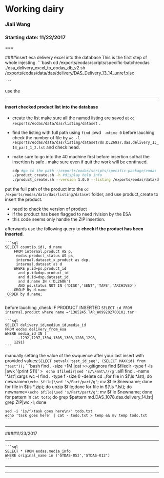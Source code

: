 # Working dairy 

### Jiali Wang

### Starting date: 11/22/2017

===

####insert esa delivery excel into the database
This is the first step of whole injesting. 
	```bash
	cd /exports/eodas/scripts/specific-batch/eodas
	./esa_delivery_excel_to_eodas_db_v2.sh 	/exports/eodas/data/das/delivery/DAS_Delivery_13_14_unref.xlsx
	
	``` 

use the

*** 
#### insert checked product list into the database
- create the list make sure all the named listing are saved at `cd /exports/eodas/data/das/listing/dataset` .
- find the listing with full path using `find `pwd ` -mtime 0`
	before lauching check the number of file by `wc -l /exports/eodas/data/das/listing/dataset/ds.DL269a7.das.delivery_13_14_part_1_2.lst` and check head.
- make sure to go into the 40 machine first before insertion sothat the insertion is safe . make sure even if quit the work will be continued.
	
	```bash 
	cdp #go to the path :/exports/eodas/scripts/specific-package/eodas
	./product_create.sh -h #display help info		 
	./product_create.sh --version 1.0.0 --listing /exports/eodas/data/das/listing/dataset/ds.DL269a7.das.delivery_13_14_part_1_2.l
	```	
	
put the full path of the product into the `cd /exports/eodas/data/das/listing/dataset` folder, and use product_create to insert the product.
* need to check the version of product
* if the product has been flagged to need rivision by the ESA
* this code seems only handle the ZIP insertion.
  
 afterwards use the following query to __check if the product has been inserted__.

	```sql  
  	SELECT count(p.id), d.name
		FROM internal.product AS p, 
	     eodas.product_status AS ps,
	     internal.dataset_x_product as dxp,
	     internal.dataset as d
		WHERE p.id=ps.product_id
	      and p.id=dxp.product_id
	      and d.id=dxp.dataset_id
	      and d.name IN ('DL268k')
	      AND ps.status NOT IN ('DISK','SENT','TAPE','ARCHIVED')
	 ---GROUP By d.name
	 ORDER by d.name;
	```	 

 before lauching ,check IF PRODUCT INSERTED `SELECT id FROM internal.product where name ='1385245.TAR_W099202700101.tar'`


	```sql	 
	SELECT delivery_id,medium_id,media_id
	FROM eodas.delivery_from_esa 
	WHERE media_id IN (
		---1292,1297,1304,1305,1303,1208,1298,
		1291)
	```
manually setting the value of the swquence after your last insert with provided values:`SELECT setval('test_id_seq', (SELECT MAX(id) from "test"));`
	```bash
	find . -size +1M |cat >>.gitignore
	find $filedir -type f -ls |awk '{print $11}' > ` echo $filedir|sed 's/\/mnt\///g'`.all1
	find . -name '*.lst'|xargs wc -l
	find . -type f -size 0 -delete
	cd .;for file in $(\ls *.lst); do newname=`\echo $file|\sed 's/Part/part/g'`; mv $file $newname; done
	for file in $(ls *.zip); do unzip $file;done
	for file in $(\ls *.lst); do newname=`\echo $file|\sed 's/Part/part/g'`; mv $file $newname; done
	for pattern in `cat toto`; do grep $pattern md.DAS_1078.das.delivery_14.lst| grep ZIP|wc -l; done	 
	  
	sed -i '1s/^/task goes here\n/' todo.txt
	echo 'task goes here' | cat - todo.txt > temp && mv temp todo.txt
	```
***
  
####11/23/2017
***
	```sql
	SELECT * FROM eodas.media_info
	WHERE original_name in ('GTDAS-053','GTDAS-012')
	```
***
####
***
